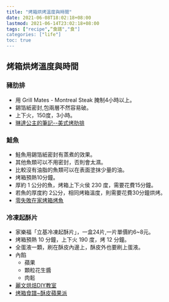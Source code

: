 ```yaml
---
title: "烤箱烘烤溫度與時間"
date: 2021-06-08T18:02:18+08:00
lastmod: 2021-06-14T23:02:18+08:00
tags: ["recipe",“食譜","食"]
categories: ["life"]
toc: true
---
```

<!--more-->
## 烤箱烘烤溫度與時間

### 豬肋排
  - 用 Grill Mates - Montreal Steak  腌制4小時以上。
  - 錫箔紙密封,包兩層不然容易破。
  - 上下火，150度，3小時。
  - [琳達公主的筆記--美式烤肋排](https://lindawu122470.pixnet.net/blog/post/147980578)

### 鮭魚
  - 鮭魚用錫箔紙密封有蒸煮的效果。
  - 其他魚類可以不用密封，否則會太濕。
  - 比較沒有油脂的魚類可以在表面塗抹少量的油。
  - 烤箱預熱10分鐘。
  - 厚約 1 公分的魚，烤箱上下火侯 230 度，需要花費15分鐘。
  - 若魚的厚度約 2公分，相同烤箱溫度，則需要花費30分鐘烘烤。
  - [零失敗在家烤箱烤魚](https://tingslife.com/2019-11-recipe-oven-roast-fish/)

### 冷凍起酥片
  - 家樂福「立基冷凍起酥片」，一盒24片,一片單價約6~8元。
  - 烤箱預熱 10 分鐘，上下火 190 度，烤 12 分鐘。
  - 全蛋液一顆，刷在酥皮內邊上，酥皮外也要刷上蛋液。
  - 內餡
    + 蘋果
    + 顆粒花生醬
    + 肉鬆
  - [麗文烘焙DIY教室](https://blog.xuite.net/magic151510/twblog/120427705)
  - [烤箱食譜~酥皮蘋果派](https://redleeve.pixnet.net/blog/post/434295656)
